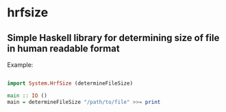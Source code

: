 # hrfsize

## Simple Haskell library for determining size of file in human readable format


Example:

```haskell

import System.HrfSize (determineFileSize)

main :: IO ()
main = determineFileSize "/path/to/file" >>= print

```
